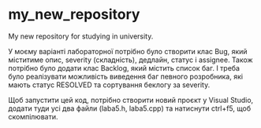# my_new_repositoryMy new repository for studying in university.У моєму варіанті лабораторної потрібно було створити клас Bug, який міститиме опис, severity (складність), дедлайн, статус і assignee. Також потрібно було додати клас Backlog, який містить список баг. І треба було реалізувати можливість виведення баг певного розробника, які мають статус RESOLVED та сортування беклогу за severity.Щоб запустити цей код, потрібно створити новий проєкт у Visual Studio, додати туди усі два файли (laba5.h, laba5.cpp) та натиснути ctrl+f5, щоб скомпілювати.